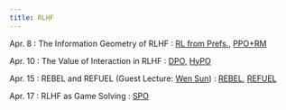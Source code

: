 ```yaml
---
title: RLHF
---
```


Apr. 8
: The Information Geometry of RLHF
  : [RL from Prefs.](https://arxiv.org/pdf/1706.03741), [PPO+RM](https://arxiv.org/abs/2009.01325)

Apr. 10
: The Value of Interaction in RLHF
  : [DPO](https://arxiv.org/pdf/2305.18290), [HyPO](https://arxiv.org/abs/2406.01462)

Apr. 15
: REBEL and REFUEL (Guest Lecture: [Wen Sun](https://wensun.github.io/))
  : [REBEL](https://arxiv.org/abs/2404.16767), [REFUEL](https://arxiv.org/pdf/2410.04612)

Apr. 17
: RLHF as Game Solving
  : [SPO](https://gokul.dev/spo/)